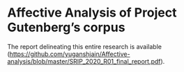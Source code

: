 # Affective Analysis of Project Gutenberg’s corpus
The report delineating this entire research is available (https://github.com/yuganshjain/Affective-analysis/blob/master/SRIP_2020_R01_final_report.pdf).

